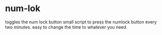 # num-lok
toggles the num lock button
small script to press the numlock button every two minutes.
easy to change the time to whatever you need.

